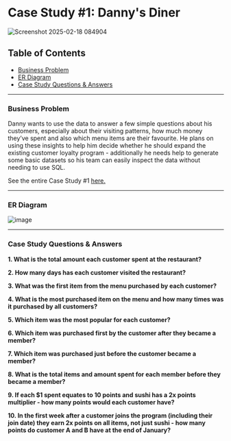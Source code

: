# Case Study #1: Danny's Diner

![Screenshot 2025-02-18 084904](https://github.com/user-attachments/assets/77f72972-f2c6-4388-a637-90fdd343e335)

## Table of Contents
- [Business Problem](READme.md#business-problem)
- [ER Diagram](READme.md#er-diagram)
- [Case Study Questions & Answers](READme.md#case-study-questions--answers)
---
### Business Problem

Danny wants to use the data to answer a few simple questions about his customers, especially about their visiting patterns, how much money they’ve spent and also which menu items are their favourite. He plans on using these insights to help him decide whether he should expand the existing customer loyalty program - additionally he needs help to generate some basic datasets so his team can easily inspect the data without needing to use SQL. 

See the entire Case Study #1 [here.](https://8weeksqlchallenge.com/case-study-1/)

---
### ER Diagram
![image](https://github.com/user-attachments/assets/21339843-ad8e-468b-bec8-b7be922e5827)

---
### Case Study Questions & Answers
**1. What is the total amount each customer spent at the restaurant?**

**2. How many days has each customer visited the restaurant?**

**3. What was the first item from the menu purchased by each customer?**

**4. What is the most purchased item on the menu and how many times was it purchased by all customers?**

**5. Which item was the most popular for each customer?**

**6. Which item was purchased first by the customer after they became a member?**

**7. Which item was purchased just before the customer became a member?**

**8. What is the total items and amount spent for each member before they became a member?**

**9. If each $1 spent equates to 10 points and sushi has a 2x points multiplier - how many points would each customer have?**

**10. In the first week after a customer joins the program (including their join date) they earn 2x points on all items, not just sushi - how many points do customer A and B have at the end of January?**
